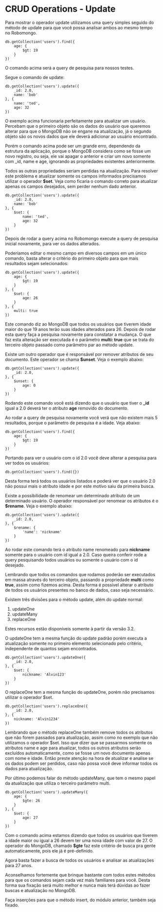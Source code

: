 # CRUD Operations - Update

Para mostrar o operador update utilizamos uma query simples seguido do método de update para que você possa analisar ambos ao mesmo tempo no Robomongo.

```
db.getCollection('users').find({
	age: {
		$gt: 19
	}
})
```

O comando acima será a query de pesquisa para nossos testes.

Segue o comando de update:

```
db.getCollection('users').update({
	_id: 2.0,
	name: 'bob'
}, {
	name: 'ted',
	age: 32
})
```

O exemplo acima funcionaria perfeitamente para atualizar um usuário. Percebam que o primeiro objeto são os dados do usuário que queremos alterar para que o MongoDB não se engane na atualização, já o segundo objeto são os novos dados que ele deverá adicionar ao usuário encontrado.

Porém o comando acima pode ser um grande erro, dependendo da estrutura da aplicação, porque o MongoDB considera como se fosse um novo registro, ou seja, ele vai apagar o anterior e criar um novo somente com \_id, name e age, ignorando as propriedades existentes anteriormente.

Todos as outras propriedades seriam perdidas na atualização. Para resolver este problema e atualizar somente os campos informados precisamos utilizar o operador **$set**. Veja como ficaria o comando correto para atualizar apenas os campos desejados, sem perder nenhum dado anterior.

```
db.getCollection('users').update({
	_id: 2.0,
	name: 'bob'
}, {
	$set: {
		name: 'ted',
		age: 32
	}
})
```

Depois de rodar a query acima no Robomongo execute a query de pesquisa inicial novamente, para ver os dados alterados.

Poderíamos editar o mesmo campo em diversos campos em um único comando, basta alterar o critério do primeiro objeto para que mais resultados sejam selecionados:

```
db.getCollection('users').update({
	age: {
		$gt: 19
	}
}, {
	$set: {
		age: 26
	}
}, {
	multi: true
})
```

Este comando diz ao MongoDB que todos os usuários que tiverem idade maior do que 19 anos terão suas idades alterados para 26. Depois de rodar esta query faça a pesquisa novamente para constatar a mudança. O que faz esta alteração ser executada é o parâmetro **multi: true** que se trata do terceiro objeto passado como parâmetro par ao método update.

Existe um outro operador que é responsável por remover atributos de seu documento. Este operador se chama **$unset**. Veja o exemplo abaixo:

```
db.getCollection('users').update({
	_id: 2.0,
}, {
	$unset: {
		age: 0
	}
})
```

Rodando este comando você está dizendo que o usuário que tiver o **\_id** igual a 2.0 deverá ter o atributo **age** removido do documento.

Ao rodar a query de pesquisa novamente você verá que não existem mais 5 resultados, porque o parâmetro de pesquisa é a idade. Veja abaixo:

```
db.getCollection('users').find({
	age: {
		$gt: 19
	}
})
```

Portando para ver o usuário com o id 2.0 você deve alterar a pesquisa para ver todos os usuários:

```
db.getCollection('users').find({})
```

Desta forma terá todos os usuários listados e poderá ver que o usuário 2.0 não possui mais o atributo idade e por este motivo saiu da primeira busca.

Existe a possibilidade de renomear um determinado atributo de um determinado usuário. O operador responsável por renomear os atributos é o **$rename**. Veja o exemplo abaixo:

```
db.getCollection('users').update({
	_id: 2.0,
}, {
	$rename: {
		'name': 'nickname'
	}
})
```

Ao rodar este comando terá o atributo name renomeado para **nickname** somente para o usuário com id igual a 2.0. Caso queira conferir rode a query pesquisando todos usuários ou somente o usuário com o id desejado.

Lembrando que todos os comandos que rodamos poderão ser executados em massa através do terceiro objeto, passando a propriedade **multi** como **true**, assim como fizemos acima. Desta forma é possível alterar o atributo de todos os usuários presentes no banco de dados, caso seja necessário.

Existem três divisões para o método update, além do update normal:

1. updateOne
2. updateMany
3. replaceOne

Estes recursos estão disponíveis somente à partir da versão 3.2.

O updateOne tem a mesma função do update padrão porém executa a atualização somente no primeiro elemento selecionado pelo critério, independente de quantos sejam encontrados.

```
db.getCollection('users').updateOne({
	_id: 2.0,
}, {
	$set: {
		nickname: 'Alvin123'
	}
})
```

O replaceOne tem a mesma função do updateOne, porém não precisamos utilizar o operador $set.

```
db.getCollection('users').replaceOne({
	_id: 2.0,
}, {
	nickname: 'Alvin1234'
})
```

Lembrando que o método replaceOne também remove todos os atributos que não forem passados para atualização, assim como no exemplo que não utilizamos o operador $set. Isso que dizer que se passarmos somente os atributos name e age para atualizar, todos os outros atributos serão excluídos automaticamente, como se fosse um novo documento apenas com nome e idade. Então preste atenção na hora de atualizar e analise se os dados podem ser perdidos, caso não possa você deve informar todos os dados para atualização.

Por último podemos falar do método updateMany, que tem o mesmo papel da atualização que utiliza o terceiro parâmetro multi.

```
db.getCollection('users').updateMany({
	age: {
		$gte: 26
	}
}, {
	$set: {
		age: 27
	}
})
```

Com o comando acima estamos dizendo que todos os usuários que tiverem a idade maior ou igual a 26 devem ter uma nova idade com valor de 27. O operador do MongoDB, chamado **$gte** faz este critério de busca pra gente automaticamente, pois ele já é pré-definido.

Agora basta fazer a busca de todos os usuários e analisar as atualizações para 27 anos.

Aconselhamos fortemente que brinque bastante com todos estes métodos para que os comandos sejam cada vez mais familiares para você. Desta forma sua fixação será muito melhor e nunca mais terá dúvidas ao fazer buscas e atualização no MongoDB.

Faça inserções para que o método insert, do módulo anterior, também seja fixado.